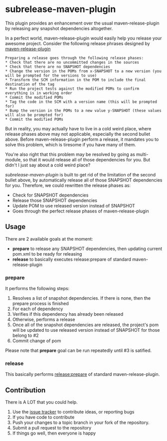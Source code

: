 # subrelease-maven-plugin
This plugin provides an enhancement over the usual maven-release-plugin by releasing any snapshot dependencies altogether.

In a perfect world, maven-release-plugin would easily help you release your awesome project. Consider the following release phrases designed by [maven-release-plugin](https://maven.apache.org/maven-release/maven-release-plugin/examples/prepare-release.html)

> 
    Preparing a release goes through the following release phases:
    * Check that there are no uncommitted changes in the sources
    * Check that there are no SNAPSHOT dependencies
    * Change the version in the POMs from x-SNAPSHOT to a new version (you will be prompted for the versions to use)
    * Transform the SCM information in the POM to include the final destination of the tag
    * Run the project tests against the modified POMs to confirm everything is in working order
    * Commit the modified POMs
    * Tag the code in the SCM with a version name (this will be prompted for)
    * Bump the version in the POMs to a new value y-SNAPSHOT (these values will also be prompted for)
    * Commit the modified POMs
    

But in reality, you may actually have to live in a cold weird place, where release phases above may not applicable, especially the second bullet above. Before maven-release-plugin perform a release, it mandates you to solve this problem, which is tiresome if you have many of them. 

You're also right that this problem may be resolved by going as multi-module, so that it would release all of those dependencies for you. But didn't I just say about a cold weird place?

*subrelease-maven-plugin* is built to get rid of the limitation of the second bullet above, by automatically release all of those SNAPSHOT dependencies for you. Therefore, we could rewritten the release phases as:

* Check for SNAPSHOT dependencies
* Release those SNAPSHOT dependencies
* Update POM to use released version instead of SNAPSHOT
* Goes through the perfect release phases of maven-release-plugin

## Usage

There are 2 available goals at the moment:
* **prepare** to release any SNAPSHOT dependencies, then updating current pom.xml to be ready for releasing
* **release** to basically executes release:prepare of standard maven-release-plugin

### prepare

It performs the following steps:

1. Resolves a list of snapshot dependencies. If there is none, then the prepare process is finished
2. For each of dependency
  1. Verifies if this dependency has already been released
  2. Otherwise, performs a release
3. Once all of the snapshot dependencies are released, the project's pom will be updated to use released version instead of SNAPSHOT for those belong to #2
4. Commit change of pom 


Please note that **prepare** goal can be run repeatedly until #3 is satified.

### release

This basically performs [release:prepare](http://maven.apache.org/maven-release/maven-release-plugin/prepare-mojo.html) of standard maven-release-plugin.

## Contribution

There is A LOT that you could help. 

1. Use the [issue tracker](https://github.com/manat/subrelease-maven-plugin/issues) to contribute ideas, or reporting bugs
2. If you have code to contribute
  1. Push your changes to a topic branch in your fork of the repository.
  2. Submit a pull request to the repository
  3. If things go well, then everyone is happy
